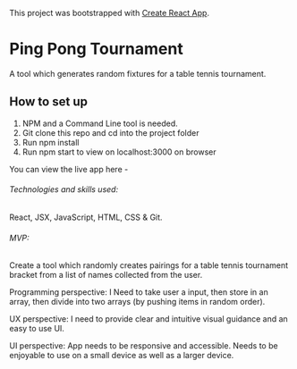 This project was bootstrapped with [Create React App](https://github.com/facebook/create-react-app).

# Ping Pong Tournament 

A tool which generates random fixtures for a table tennis tournament. 

## How to set up

1. NPM and a Command Line tool is needed.
2. Git clone this repo and cd into the project folder
3. Run npm install
4. Run npm start to view on localhost:3000 on browser

You can view the live app here - 

###### Technologies and skills used: 

React, JSX, JavaScript, HTML, CSS & Git. 

###### MVP:

Create a tool which randomly creates pairings for a table tennis tournament bracket from a list of names collected from the 
user.

Programming perspective: I Need to take user a input, then store in an array, then divide into two arrays (by pushing items in random order). 

UX perspective: I need to provide clear and intuitive visual guidance and an easy to use UI.

UI perspective: App needs to be responsive and accessible. Needs to be enjoyable to use on a small device as well as a larger device. 
